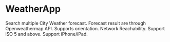 WeatherApp
==========

Search multiple City Weather forecast. Forecast result are through Openweathermap API. 
Supports orientation.
Network Reachability.
Support iSO 5 and above.
Support iPhone/iPad. 
 

